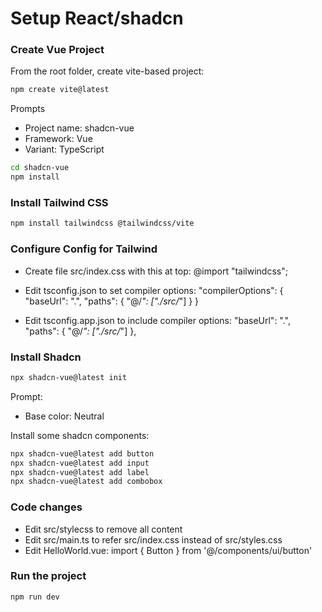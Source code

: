 # Setup React/shadcn 

### Create Vue Project
From the root folder, create vite-based project:
```bash
npm create vite@latest
```

Prompts
-	Project name: shadcn-vue
-	Framework: Vue
-	Variant: TypeScript

```bash
cd shadcn-vue
npm install
```

### Install Tailwind CSS
```bash
npm install tailwindcss @tailwindcss/vite
```

### Configure Config for Tailwind
- Create file src/index.css with this at top:
	@import "tailwindcss";

- Edit tsconfig.json to set compiler options:
	"compilerOptions": {
	  "baseUrl": ".",
	  "paths": {
	    "@/*": ["./src/*"]
	  }
	}
- Edit tsconfig.app.json to include compiler options:
    "baseUrl": ".",
    "paths": {
      "@/*": ["./src/*"]
    },

### Install Shadcn
```bash
npx shadcn-vue@latest init
```

Prompt:
-	Base color: Neutral

Install some shadcn components:
```bash
npx shadcn-vue@latest add button
npx shadcn-vue@latest add input
npx shadcn-vue@latest add label
npx shadcn-vue@latest add combobox
```

### Code changes
- Edit src/stylecss to remove all content
- Edit src/main.ts to refer src/index.css instead of src/styles.css
- Edit HelloWorld.vue:
	import { Button } from '@/components/ui/button'

### Run the project
```bash
npm run dev
```
